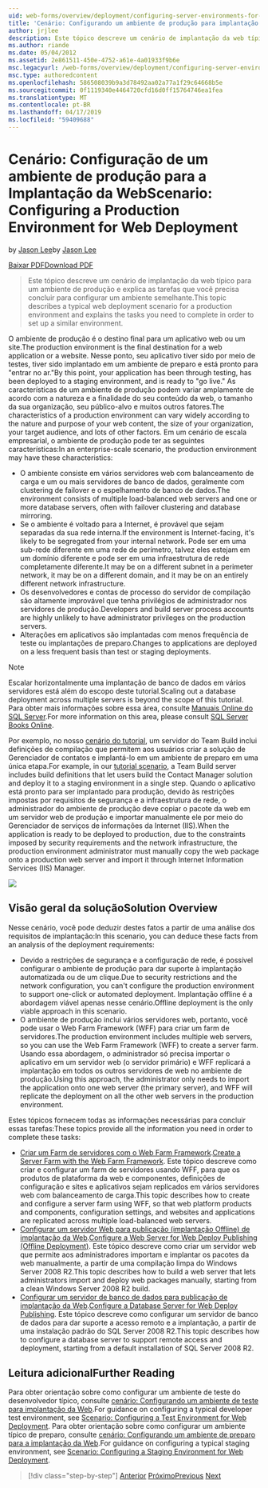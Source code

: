```yaml
---
uid: web-forms/overview/deployment/configuring-server-environments-for-web-deployment/scenario-configuring-a-production-environment-for-web-deployment
title: 'Cenário: Configurando um ambiente de produção para implantação da Web | Microsoft Docs'
author: jrjlee
description: Este tópico descreve um cenário de implantação da web típico para um ambiente de produção e explica as tarefas que você precisa concluir para configurar um semelhante...
ms.author: riande
ms.date: 05/04/2012
ms.assetid: 2e861511-450e-4752-a61e-4a01933f9b6e
msc.legacyurl: /web-forms/overview/deployment/configuring-server-environments-for-web-deployment/scenario-configuring-a-production-environment-for-web-deployment
msc.type: authoredcontent
ms.openlocfilehash: 586508039b9a3d78492aa02a77a1f29c64668b5e
ms.sourcegitcommit: 0f1119340e4464720cfd16d0ff15764746ea1fea
ms.translationtype: MT
ms.contentlocale: pt-BR
ms.lasthandoff: 04/17/2019
ms.locfileid: "59409688"
---
```

# <a name="scenario-configuring-a-production-environment-for-web-deployment"></a><span data-ttu-id="c38bf-103">Cenário: Configuração de um ambiente de produção para a Implantação da Web</span><span class="sxs-lookup"><span data-stu-id="c38bf-103">Scenario: Configuring a Production Environment for Web Deployment</span></span>

<span data-ttu-id="c38bf-104">by [Jason Lee](https://github.com/jrjlee)</span><span class="sxs-lookup"><span data-stu-id="c38bf-104">by [Jason Lee](https://github.com/jrjlee)</span></span>

[<span data-ttu-id="c38bf-105">Baixar PDF</span><span class="sxs-lookup"><span data-stu-id="c38bf-105">Download PDF</span></span>](https://msdnshared.blob.core.windows.net/media/MSDNBlogsFS/prod.evol.blogs.msdn.com/CommunityServer.Blogs.Components.WeblogFiles/00/00/00/63/56/8130.DeployingWebAppsInEnterpriseScenarios.pdf)

> <span data-ttu-id="c38bf-106">Este tópico descreve um cenário de implantação da web típico para um ambiente de produção e explica as tarefas que você precisa concluir para configurar um ambiente semelhante.</span><span class="sxs-lookup"><span data-stu-id="c38bf-106">This topic describes a typical web deployment scenario for a production environment and explains the tasks you need to complete in order to set up a similar environment.</span></span>


<span data-ttu-id="c38bf-107">O ambiente de produção é o destino final para um aplicativo web ou um site.</span><span class="sxs-lookup"><span data-stu-id="c38bf-107">The production environment is the final destination for a web application or a website.</span></span> <span data-ttu-id="c38bf-108">Nesse ponto, seu aplicativo tiver sido por meio de testes, tiver sido implantado em um ambiente de preparo e está pronto para "entrar no ar."</span><span class="sxs-lookup"><span data-stu-id="c38bf-108">By this point, your application has been through testing, has been deployed to a staging environment, and is ready to "go live."</span></span> <span data-ttu-id="c38bf-109">As características de um ambiente de produção podem variar amplamente de acordo com a natureza e a finalidade do seu conteúdo da web, o tamanho da sua organização, seu público-alvo e muitos outros fatores.</span><span class="sxs-lookup"><span data-stu-id="c38bf-109">The characteristics of a production environment can vary widely according to the nature and purpose of your web content, the size of your organization, your target audience, and lots of other factors.</span></span> <span data-ttu-id="c38bf-110">Em um cenário de escala empresarial, o ambiente de produção pode ter as seguintes características:</span><span class="sxs-lookup"><span data-stu-id="c38bf-110">In an enterprise-scale scenario, the production environment may have these characteristics:</span></span>

- <span data-ttu-id="c38bf-111">O ambiente consiste em vários servidores web com balanceamento de carga e um ou mais servidores de banco de dados, geralmente com clustering de failover e o espelhamento de banco de dados.</span><span class="sxs-lookup"><span data-stu-id="c38bf-111">The environment consists of multiple load-balanced web servers and one or more database servers, often with failover clustering and database mirroring.</span></span>
- <span data-ttu-id="c38bf-112">Se o ambiente é voltado para a Internet, é provável que sejam separadas da sua rede interna.</span><span class="sxs-lookup"><span data-stu-id="c38bf-112">If the environment is Internet-facing, it's likely to be segregated from your internal network.</span></span> <span data-ttu-id="c38bf-113">Pode ser em uma sub-rede diferente em uma rede de perímetro, talvez eles estejam em um domínio diferente e pode ser em uma infraestrutura de rede completamente diferente.</span><span class="sxs-lookup"><span data-stu-id="c38bf-113">It may be on a different subnet in a perimeter network, it may be on a different domain, and it may be on an entirely different network infrastructure.</span></span>
- <span data-ttu-id="c38bf-114">Os desenvolvedores e contas de processo do servidor de compilação são altamente improvável que tenha privilégios de administrador nos servidores de produção.</span><span class="sxs-lookup"><span data-stu-id="c38bf-114">Developers and build server process accounts are highly unlikely to have administrator privileges on the production servers.</span></span>
- <span data-ttu-id="c38bf-115">Alterações em aplicativos são implantadas com menos frequência de teste ou implantações de preparo.</span><span class="sxs-lookup"><span data-stu-id="c38bf-115">Changes to applications are deployed on a less frequent basis than test or staging deployments.</span></span>

> [!NOTE]
> <span data-ttu-id="c38bf-116">Escalar horizontalmente uma implantação de banco de dados em vários servidores está além do escopo deste tutorial.</span><span class="sxs-lookup"><span data-stu-id="c38bf-116">Scaling out a database deployment across multiple servers is beyond the scope of this tutorial.</span></span> <span data-ttu-id="c38bf-117">Para obter mais informações sobre essa área, consulte [Manuais Online do SQL Server](https://technet.microsoft.com/library/ms130214.aspx).</span><span class="sxs-lookup"><span data-stu-id="c38bf-117">For more information on this area, please consult [SQL Server Books Online](https://technet.microsoft.com/library/ms130214.aspx).</span></span>


<span data-ttu-id="c38bf-118">Por exemplo, no nosso [cenário do tutorial](../deploying-web-applications-in-enterprise-scenarios/enterprise-web-deployment-scenario-overview.md), um servidor do Team Build inclui definições de compilação que permitem aos usuários criar a solução de Gerenciador de contatos e implantá-lo em um ambiente de preparo em uma única etapa.</span><span class="sxs-lookup"><span data-stu-id="c38bf-118">For example, in our [tutorial scenario](../deploying-web-applications-in-enterprise-scenarios/enterprise-web-deployment-scenario-overview.md), a Team Build server includes build definitions that let users build the Contact Manager solution and deploy it to a staging environment in a single step.</span></span> <span data-ttu-id="c38bf-119">Quando o aplicativo está pronto para ser implantado para produção, devido às restrições impostas por requisitos de segurança e a infraestrutura de rede, o administrador do ambiente de produção deve copiar o pacote da web em um servidor web de produção e importar manualmente ele por meio do Gerenciador de serviços de informações da Internet (IIS).</span><span class="sxs-lookup"><span data-stu-id="c38bf-119">When the application is ready to be deployed to production, due to the constraints imposed by security requirements and the network infrastructure, the production environment administrator must manually copy the web package onto a production web server and import it through Internet Information Services (IIS) Manager.</span></span>

![](scenario-configuring-a-production-environment-for-web-deployment/_static/image1.png)

## <a name="solution-overview"></a><span data-ttu-id="c38bf-120">Visão geral da solução</span><span class="sxs-lookup"><span data-stu-id="c38bf-120">Solution Overview</span></span>

<span data-ttu-id="c38bf-121">Nesse cenário, você pode deduzir destes fatos a partir de uma análise dos requisitos de implantação:</span><span class="sxs-lookup"><span data-stu-id="c38bf-121">In this scenario, you can deduce these facts from an analysis of the deployment requirements:</span></span>

- <span data-ttu-id="c38bf-122">Devido a restrições de segurança e a configuração de rede, é possível configurar o ambiente de produção para dar suporte à implantação automatizada ou de um clique.</span><span class="sxs-lookup"><span data-stu-id="c38bf-122">Due to security restrictions and the network configuration, you can't configure the production environment to support one-click or automated deployment.</span></span> <span data-ttu-id="c38bf-123">Implantação offline é a abordagem viável apenas nesse cenário.</span><span class="sxs-lookup"><span data-stu-id="c38bf-123">Offline deployment is the only viable approach in this scenario.</span></span>
- <span data-ttu-id="c38bf-124">O ambiente de produção inclui vários servidores web, portanto, você pode usar o Web Farm Framework (WFF) para criar um farm de servidores.</span><span class="sxs-lookup"><span data-stu-id="c38bf-124">The production environment includes multiple web servers, so you can use the Web Farm Framework (WFF) to create a server farm.</span></span> <span data-ttu-id="c38bf-125">Usando essa abordagem, o administrador só precisa importar o aplicativo em um servidor web (o servidor primário) e WFF replicará a implantação em todos os outros servidores de web no ambiente de produção.</span><span class="sxs-lookup"><span data-stu-id="c38bf-125">Using this approach, the administrator only needs to import the application onto one web server (the primary server), and WFF will replicate the deployment on all the other web servers in the production environment.</span></span>

<span data-ttu-id="c38bf-126">Estes tópicos fornecem todas as informações necessárias para concluir essas tarefas:</span><span class="sxs-lookup"><span data-stu-id="c38bf-126">These topics provide all the information you need in order to complete these tasks:</span></span>

- <span data-ttu-id="c38bf-127">[Criar um Farm de servidores com o Web Farm Framework](configuring-a-database-server-for-web-deploy-publishing.md).</span><span class="sxs-lookup"><span data-stu-id="c38bf-127">[Create a Server Farm with the Web Farm Framework](configuring-a-database-server-for-web-deploy-publishing.md).</span></span> <span data-ttu-id="c38bf-128">Este tópico descreve como criar e configurar um farm de servidores usando WFF, para que os produtos de plataforma da web e componentes, definições de configuração e sites e aplicativos sejam replicados em vários servidores web com balanceamento de carga.</span><span class="sxs-lookup"><span data-stu-id="c38bf-128">This topic describes how to create and configure a server farm using WFF, so that web platform products and components, configuration settings, and websites and applications are replicated across multiple load-balanced web servers.</span></span>
- <span data-ttu-id="c38bf-129">[Configurar um servidor Web para publicação (implantação Offline) de implantação da Web](configuring-a-web-server-for-web-deploy-publishing-offline-deployment.md).</span><span class="sxs-lookup"><span data-stu-id="c38bf-129">[Configure a Web Server for Web Deploy Publishing (Offline Deployment)](configuring-a-web-server-for-web-deploy-publishing-offline-deployment.md).</span></span> <span data-ttu-id="c38bf-130">Este tópico descreve como criar um servidor web que permite aos administradores importam e implantar os pacotes da web manualmente, a partir de uma compilação limpa do Windows Server 2008 R2.</span><span class="sxs-lookup"><span data-stu-id="c38bf-130">This topic describes how to build a web server that lets administrators import and deploy web packages manually, starting from a clean Windows Server 2008 R2 build.</span></span>
- <span data-ttu-id="c38bf-131">[Configurar um servidor de banco de dados para publicação de implantação da Web](configuring-a-database-server-for-web-deploy-publishing.md).</span><span class="sxs-lookup"><span data-stu-id="c38bf-131">[Configure a Database Server for Web Deploy Publishing](configuring-a-database-server-for-web-deploy-publishing.md).</span></span> <span data-ttu-id="c38bf-132">Este tópico descreve como configurar um servidor de banco de dados para dar suporte a acesso remoto e a implantação, a partir de uma instalação padrão do SQL Server 2008 R2.</span><span class="sxs-lookup"><span data-stu-id="c38bf-132">This topic describes how to configure a database server to support remote access and deployment, starting from a default installation of SQL Server 2008 R2.</span></span>

## <a name="further-reading"></a><span data-ttu-id="c38bf-133">Leitura adicional</span><span class="sxs-lookup"><span data-stu-id="c38bf-133">Further Reading</span></span>

<span data-ttu-id="c38bf-134">Para obter orientação sobre como configurar um ambiente de teste do desenvolvedor típico, consulte [cenário: Configurando um ambiente de teste para implantação da Web](scenario-configuring-a-test-environment-for-web-deployment.md).</span><span class="sxs-lookup"><span data-stu-id="c38bf-134">For guidance on configuring a typical developer test environment, see [Scenario: Configuring a Test Environment for Web Deployment](scenario-configuring-a-test-environment-for-web-deployment.md).</span></span> <span data-ttu-id="c38bf-135">Para obter orientação sobre como configurar um ambiente típico de preparo, consulte [cenário: Configurando um ambiente de preparo para a implantação da Web](scenario-configuring-a-staging-environment-for-web-deployment.md).</span><span class="sxs-lookup"><span data-stu-id="c38bf-135">For guidance on configuring a typical staging environment, see [Scenario: Configuring a Staging Environment for Web Deployment](scenario-configuring-a-staging-environment-for-web-deployment.md).</span></span>

> [!div class="step-by-step"]
> <span data-ttu-id="c38bf-136">[Anterior](scenario-configuring-a-staging-environment-for-web-deployment.md)
> [Próximo](configuring-a-web-server-for-web-deploy-publishing-remote-agent.md)</span><span class="sxs-lookup"><span data-stu-id="c38bf-136">[Previous](scenario-configuring-a-staging-environment-for-web-deployment.md)
[Next](configuring-a-web-server-for-web-deploy-publishing-remote-agent.md)</span></span>
